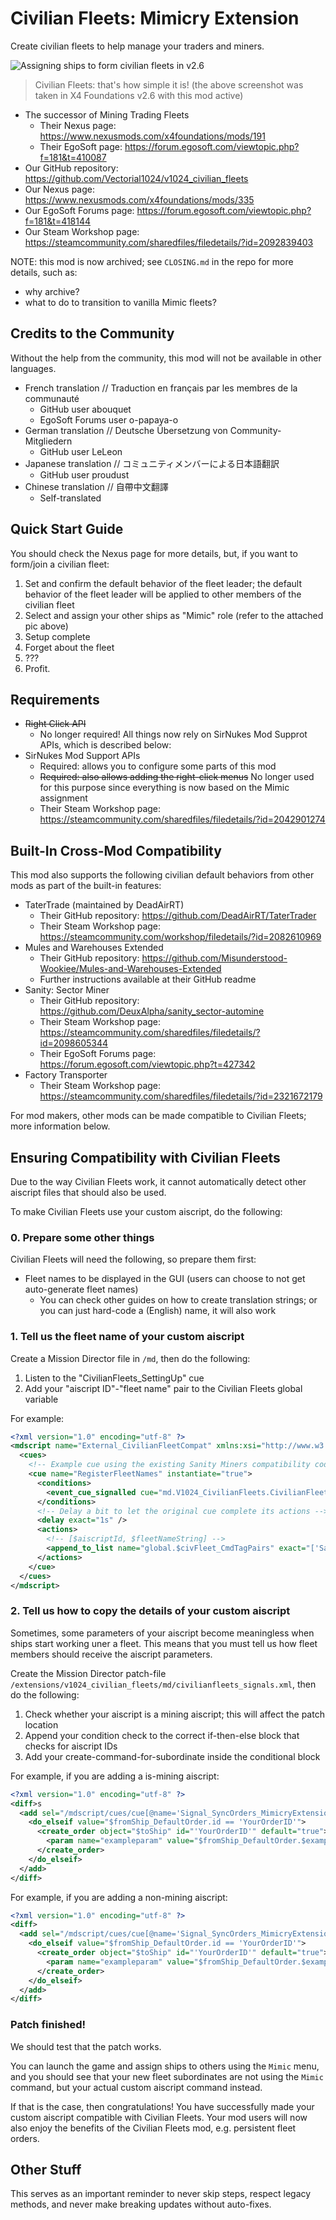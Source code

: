 # Civilian Fleets: Mimicry Extension
Create civilian fleets to help manage your traders and miners.

![Assigning ships to form civilian fleets in v2.6](https://i.imgur.com/Avpw0Rk.png)

> Civilian Fleets: that's how simple it is! (the above screenshot was taken in X4 Foundations v2.6 with this mod active)

- The successor of Mining Trading Fleets
  - Their Nexus page: https://www.nexusmods.com/x4foundations/mods/191
  - Their EgoSoft page: https://forum.egosoft.com/viewtopic.php?f=181&t=410087
- Our GitHub repository: https://github.com/Vectorial1024/v1024_civilian_fleets
- Our Nexus page: https://www.nexusmods.com/x4foundations/mods/335
- Our EgoSoft Forums page: https://forum.egosoft.com/viewtopic.php?f=181&t=418144
- Our Steam Workshop page: https://steamcommunity.com/sharedfiles/filedetails/?id=2092839403

NOTE: this mod is now archived; see `CLOSING.md` in the repo for more details, such as:
- why archive?
- what to do to transition to vanilla Mimic fleets?

## Credits to the Community
Without the help from the community, this mod will not be available in other languages.
- French translation // Traduction en français par les membres de la communauté
  - GitHub user abouquet
  - EgoSoft Forums user o-papaya-o
- German translation // Deutsche Übersetzung von Community-Mitgliedern
  - GitHub user LeLeon
- Japanese translation // コミュニティメンバーによる日本語翻訳
  - GitHub user proudust
- Chinese translation // 自帶中文翻譯
  - Self-translated


## Quick Start Guide
You should check the Nexus page for more details, but, if you want to form/join a civilian fleet:

1. Set and confirm the default behavior of the fleet leader; the default behavior of the fleet leader will be applied to other members of the civilian fleet
2. Select and assign your other ships as "Mimic" role (refer to the attached pic above)
3. Setup complete
4. Forget about the fleet
5. ???
6. Profit.

## Requirements
- ~~Right Click API~~
  - No longer required! All things now rely on SirNukes Mod Supprot APIs, which is described below:
- SirNukes Mod Support APIs
  - Required: allows you to configure some parts of this mod
  - ~~Required: also allows adding the right-click menus~~ No longer used for this purpose since everything is now based on the Mimic assignment
  - Their Steam Workshop page: https://steamcommunity.com/sharedfiles/filedetails/?id=2042901274

## Built-In Cross-Mod Compatibility
This mod also supports the following civilian default behaviors from other mods as part of the built-in features:

- TaterTrade (maintained by DeadAirRT)
  - Their GitHub repository: https://github.com/DeadAirRT/TaterTrader
  - Their Steam Workshop page: https://steamcommunity.com/workshop/filedetails/?id=2082610969
- Mules and Warehouses Extended
  - Their GitHub repository: https://github.com/Misunderstood-Wookiee/Mules-and-Warehouses-Extended
  - Further instructions available at their GitHub readme
- Sanity: Sector Miner
  - Their GitHub repository: https://github.com/DeuxAlpha/sanity_sector-automine
  - Their Steam Workshop page: https://steamcommunity.com/sharedfiles/filedetails/?id=2098605344
  - Their EgoSoft Forums page: https://forum.egosoft.com/viewtopic.php?t=427342
- Factory Transporter
  - Their Steam Workshop page: https://steamcommunity.com/sharedfiles/filedetails/?id=2321672179

For mod makers, other mods can be made compatible to Civilian Fleets; more information below.

## Ensuring Compatibility with Civilian Fleets
Due to the way Civilian Fleets work, it cannot automatically detect other aiscript files that should also be used.

To make Civilian Fleets use your custom aiscript, do the following:

### 0. Prepare some other things
Civilian Fleets will need the following, so prepare them first:

- Fleet names to be displayed in the GUI (users can choose to not get auto-generate fleet names)
  - You can check other guides on how to create translation strings; or you can just hard-code a (English) name, it will also work

### 1. Tell us the fleet name of your custom aiscript
Create a Mission Director file in `/md`, then do the following:

1. Listen to the "CivilianFleets_SettingUp" cue
2. Add your "aiscript ID"-"fleet name" pair to the Civilian Fleets global variable

For example:

```xml
<?xml version="1.0" encoding="utf-8" ?>
<mdscript name="External_CivilianFleetCompat" xmlns:xsi="http://www.w3.org/2001/XMLSchema-instance" xsi:noNamespaceSchemaLocation="md.xsd">
  <cues>
    <!-- Example cue using the existing Sanity Miners compatibility code -->
    <cue name="RegisterFleetNames" instantiate="true">
      <conditions>
        <event_cue_signalled cue="md.V1024_CivilianFleets.CivilianFleets_SettingUp" />
      </conditions>
      <!-- Delay a bit to let the original cue complete its actions -->
      <delay exact="1s" />
      <actions>
        <!-- [$aiscriptId, $fleetNameString] -->
        <append_to_list name="global.$civFleet_CmdTagPairs" exact="['Sanity_SectorAutoMine', {221024, 2001}]" />
      </actions>
    </cue>
  </cues>
</mdscript>
```

### 2. Tell us how to copy the details of your custom aiscript
Sometimes, some parameters of your aiscript become meaningless when ships start working uner a fleet. This means that you must tell us how fleet members should receive the aiscript parameters.

Create the Mission Director patch-file `/extensions/v1024_civilian_fleets/md/civilianfleets_signals.xml`, then do the following:

1. Check whether your aiscript is a mining aiscript; this will affect the patch location 
2. Append your condition check to the correct if-then-else block that checks for aiscript IDs
3. Add your create-command-for-subordinate inside the conditional block

For example, if you are adding a is-mining aiscript:

```xml
<?xml version="1.0" encoding="utf-8" ?>
<diff>s
  <add sel="/mdscript/cues/cue[@name='Signal_SyncOrders_MimicryExtension']/actions/do_if[@value='($fromShip.primarypurpose == purpose.mine) and ($toShip.primarypurpose == purpose.mine)']/do_else[1]" pos="before" comment="For is-mining aiscript">
    <do_elseif value="$fromShip_DefaultOrder.id == 'YourOrderID'">
      <create_order object="$toShip" id="'YourOrderID'" default="true">
        <param name="exampleparam" value="$fromShip_DefaultOrder.$exampleparam" />
      </create_order>
    </do_elseif>
  </add>
</diff>
```

For example, if you are adding a non-mining aiscript:

```xml
<?xml version="1.0" encoding="utf-8" ?>
<diff>
  <add sel="/mdscript/cues/cue[@name='Signal_SyncOrders_MimicryExtension']/actions/do_else[1]" pos="before" comment="For non-mining aiscript">
    <do_elseif value="$fromShip_DefaultOrder.id == 'YourOrderID'">
      <create_order object="$toShip" id="'YourOrderID'" default="true">
        <param name="exampleparam" value="$fromShip_DefaultOrder.$exampleparam" />
      </create_order>
    </do_elseif>
  </add>
</diff>
```

### Patch finished!
We should test that the patch works.

You can launch the game and assign ships to others using the `Mimic` menu, and you should see that your new fleet subordinates are not using the `Mimic` command, but your actual custom aiscript command instead.

If that is the case, then congratulations! You have successfully made your custom aiscript compatible with Civilian Fleets. Your mod users will now also enjoy the benefits of the Civilian Fleets mod, e.g. persistent fleet orders.

## Other Stuff
This serves as an important reminder to never skip steps, respect legacy methods, and never make breaking updates without auto-fixes.
